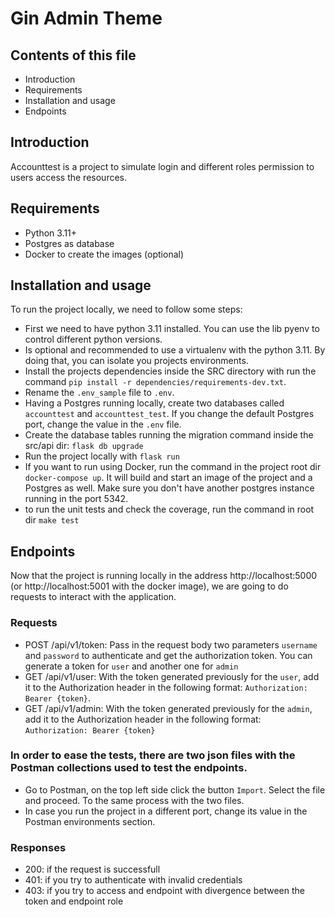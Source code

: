 # Gin Admin Theme

## Contents of this file

 - Introduction
 - Requirements
 - Installation and usage
 - Endpoints

## Introduction

Accounttest is a project to simulate login and different roles permission to users access the resources.

## Requirements

 - Python 3.11+
 - Postgres as database
 - Docker to create the images (optional)

## Installation and usage

To run the project locally, we need to follow some steps:

 - First we need to have python 3.11 installed. You can use the lib pyenv to control different python versions.
 - Is optional and recommended to use a virtualenv with the python 3.11. By doing that, you can isolate you projects environments.
 - Install the projects dependencies inside the SRC directory with run the command `pip install -r dependencies/requirements-dev.txt`.
 - Rename the `.env_sample` file to `.env`.
 - Having a Postgres running locally, create two databases called `accounttest` and `accounttest_test`. If you change the default Postgres port, change the value in the `.env` file.
 - Create the database tables running the migration command inside the src/api dir: `flask db upgrade`
 - Run the project locally with `flask run`
 - If you want to run using Docker, run the command in the project root dir `docker-compose up`. It will build and start an image of the project and a Postgres as well. Make sure you don't have another postgres instance running in the port 5342.
- to run the unit tests and check the coverage, run the command in root dir `make test`

## Endpoints

Now that the project is running locally in the address http://localhost:5000 (or http://localhost:5001 with the docker image), we are going to do requests to interact with the application.

### Requests
- POST /api/v1/token: Pass in the request body two parameters `username` and `password` to authenticate and get the authorization token. You can generate a token for `user` and another one for `admin`
- GET /api/v1/user: With the token generated previously for the `user`, add it to the Authorization header in the following format: `Authorization: Bearer {token}`.
- GET /api/v1/admin: With the token generated previously for the `admin`, add it to the Authorization header in the following format: `Authorization: Bearer {token}`

### In order to ease the tests, there are two json files with the Postman collections used to test the endpoints.

- Go to Postman, on the top left side click the button `Import`. Select the file and proceed. To the same process with the two files.
- In case you run the project in a different port, change its value in the Postman environments section. 

### Responses
- 200: if the request is successfull
- 401: if you try to authenticate with invalid credentials
- 403: if you try to access and endpoint with divergence between the token and endpoint role

